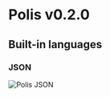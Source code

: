 # Polis v0.2.0

## Built-in languages

### JSON
![Polis JSON][polis_json]

[polis_json]:
https://gitlab.com/fibric/polis-nova-theme/-/raw/main/Images/extension/polis-json.png
